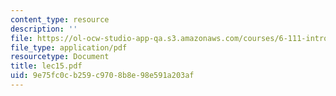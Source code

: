```yaml
---
content_type: resource
description: ''
file: https://ol-ocw-studio-app-qa.s3.amazonaws.com/courses/6-111-introductory-digital-systems-laboratory-spring-2006/9e75fc0cb259c9708b8e98e591a203af_lec15.pdf
file_type: application/pdf
resourcetype: Document
title: lec15.pdf
uid: 9e75fc0c-b259-c970-8b8e-98e591a203af
---
```


